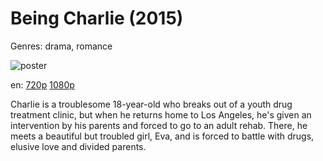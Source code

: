 # Being Charlie (2015)

Genres: drama, romance

![poster]()

en:
  [720p](magnet:?xt=urn:btih:E332DDE0057B9429F05B4F455A2D00066254B431&tr=udp://glotorrents.pw:6969/announce&tr=udp://tracker.opentrackr.org:1337/announce&tr=udp://torrent.gresille.org:80/announce&tr=udp://tracker.openbittorrent.com:80&tr=udp://tracker.coppersurfer.tk:6969&tr=udp://tracker.leechers-paradise.org:6969&tr=udp://p4p.arenabg.ch:1337&tr=udp://tracker.internetwarriors.net:1337)
  [1080p](magnet:?xt=urn:btih:EEA3D04F25D7A935C719AFB6BCE97FC761387543&tr=udp://glotorrents.pw:6969/announce&tr=udp://tracker.opentrackr.org:1337/announce&tr=udp://torrent.gresille.org:80/announce&tr=udp://tracker.openbittorrent.com:80&tr=udp://tracker.coppersurfer.tk:6969&tr=udp://tracker.leechers-paradise.org:6969&tr=udp://p4p.arenabg.ch:1337&tr=udp://tracker.internetwarriors.net:1337)
  


Charlie is a troublesome 18-year-old who breaks out of a youth drug treatment clinic, but when he returns home to Los Angeles, he's given an intervention by his parents and forced to go to an adult rehab. There, he meets a beautiful but troubled girl, Eva, and is forced to battle with drugs, elusive love and divided parents.